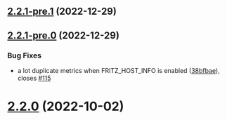 ## [2.2.1-pre.1](https://github.com/pdreker/fritz_exporter/compare/v2.2.1-pre.0...v2.2.1-pre.1) (2022-12-29)



## [2.2.1-pre.0](https://github.com/pdreker/fritz_exporter/compare/v2.2.0...v2.2.1-pre.0) (2022-12-29)


### Bug Fixes

* a lot duplicate metrics when FRITZ_HOST_INFO is enabled ([38bfbae](https://github.com/pdreker/fritz_exporter/commit/38bfbaedff6cfc5fb7207048bd97e0290290451d)), closes [#115](https://github.com/pdreker/fritz_exporter/issues/115)



# [2.2.0](https://github.com/pdreker/fritz_exporter/compare/v2.1.6...v2.2.0) (2022-10-02)



